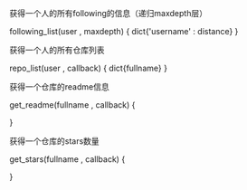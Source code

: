 获得一个人的所有following的信息（递归maxdepth层）

following_list(user , maxdepth)
{
	dict{'username' : distance}
}

获得一个人的所有仓库列表

repo_list(user , callback)
{
	dict{fullname}
}

获得一个仓库的readme信息

get_readme(fullname , callback)
{
		
}

获得一个仓库的stars数量

get_stars(fullname , callback)
{
	
}
